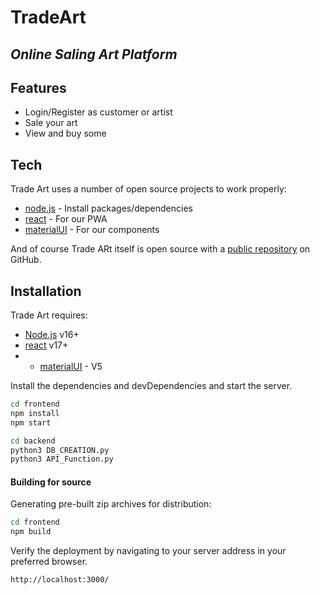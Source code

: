 # TradeArt
## _Online Saling Art Platform_

## Features

- Login/Register as customer or artist
- Sale your art
- View and buy some

## Tech

Trade Art uses a number of open source projects to work properly:

- [node.js](https://nodejs.org/)  - Install packages/dependencies
- [react](https://fr.reactjs.org/) - For our PWA
- [materialUI](https://mui.com/) - For our components

And of course Trade ARt itself is open source with a [public repository](https://github.com/MathieuVce/TradeArt/) on GitHub.

## Installation

Trade Art requires: 
- [Node.js](https://nodejs.org/) v16+
- [react](https://fr.reactjs.org/) v17+
- - [materialUI](https://mui.com/) - V5


Install the dependencies and devDependencies and start the server.

```sh
cd frontend
npm install
npm start
```

```sh
cd backend
python3 DB_CREATION.py
python3 API_Function.py
```

#### Building for source

Generating pre-built zip archives for distribution:

```sh
cd frontend
npm build
```

Verify the deployment by navigating to your server address in
your preferred browser.

```sh
http://localhost:3000/
```
